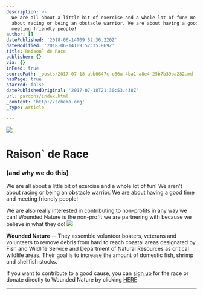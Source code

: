 ```yaml
---
description: >-
  We are all about a little bit of exercise and a whole lot of fun! We aren't
  about racing or being an obstacle warrior. We are about having a good time and
  meeting friendly people!
author: []
datePublished: '2018-06-14T09:52:36.220Z'
dateModified: '2018-06-14T09:52:35.869Z'
title: Raison` de Race
publisher: {}
via: {}
inFeed: true
sourcePath: _posts/2017-07-18-abb0647c-c66a-4ba1-a8e4-25b7b39ba282.md
hasPage: true
starred: false
datePublishedOriginal: '2017-07-18T21:30:53.438Z'
url: pardons/index.html
_context: 'http://schema.org'
_type: Article

---
```

![](https://the-grid-user-content.s3-us-west-2.amazonaws.com/ca7555c7-1ffa-4774-a8bc-0ceb93474b1c.jpg)

# **Raison\` de Race**

### (and why we do this)

We are all about a little bit of exercise and a whole lot of fun! We aren't about racing or being an obstacle warrior. We are about having a good time and meeting friendly people!

We are also really interested in contributing to non-profits in any way we can! Wounded Nature is the non-profit we are partnering with because we believe in what they do!
![](https://the-grid-user-content.s3-us-west-2.amazonaws.com/b33b78e1-c026-4ed8-849f-bd00227162dd.png)

**Wounded Nature** -- They assemble volunteer boaters, veterans and volunteers to remove debris from hard to reach coastal areas designated by Fish and Wildlife Service and Department of Natural Resources as critical wildlife areas. Their goal is to increase the amount of domestic fish, shrimp and shellfish stocks.

If you want to contribute to a good cause, you can [sign up][0] for the race or donate directly to Wounded Nature by clicking [HERE][1]

---



[0]: http://dashandbash.com/RaceLocations.aspx
[1]: http://dashandbash.com/DonateWN.aspx